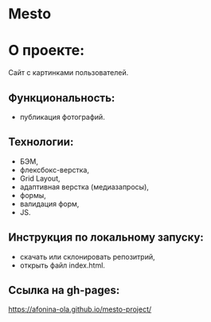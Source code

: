 # Mesto

# О проекте:
Сайт с картинками пользователей.

## Функциональность:

- публикация фотографий.

## Технологии:

- БЭМ,
- флексбокс-верстка,
- Grid Layout,
- адаптивная верстка (медиазапросы),
- формы,
- валидация форм,
- JS.

## Инструкция по локальному запуску:

- скачать или склонировать репозитрий,
- открыть файл index.html.

## Ссылка на gh-pages:

https://afonina-ola.github.io/mesto-project/